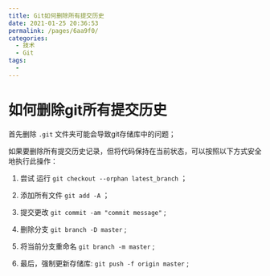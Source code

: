 ```yaml
---
title: Git如何删除所有提交历史
date: 2021-01-25 20:36:53
permalink: /pages/6aa9f0/
categories: 
  - 技术
  - Git
tags: 
  - 
---
```

# 如何删除git所有提交历史

首先删除 `.git` 文件夹可能会导致git存储库中的问题；

如果要删除所有提交历史记录，但将代码保持在当前状态，可以按照以下方式安全地执行此操作：

1. 尝试 运行 `git checkout --orphan latest_branch` ；

2. 添加所有文件 `git add -A` ；

3. 提交更改 `git commit -am "commit message"` ;

4. 删除分支 `git branch -D master` ;

5. 将当前分支重命名 `git branch -m master` ;

6. 最后，强制更新存储库: `git push -f origin master` ;